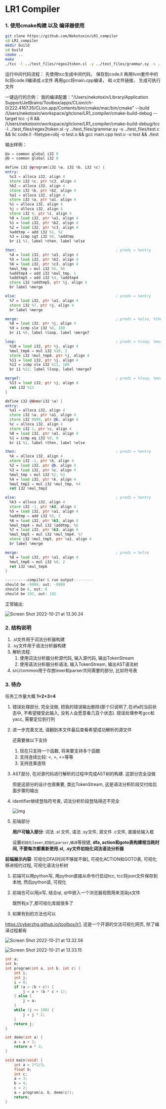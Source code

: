 # LR1 Compiler

### 1. 使用cmake构建 以及 编译器使用

```sh
git clone https://github.com/Nekotoxin/LR1_compiler
cd LR1_compiler
mkdir build
cd build
cmake ..
make
./tcc -l ../test_files/regex2token.sl -y ../test_files/grammar.sy -s ../test_files/test.c
```
运行中间代码流程：
先使用tcc生成中间代码， 保存到code.ll
再用llvm套件中的llc将code.ll编译成.o文件
再用gcc将main.cpp编译， 和.o文件链接， 生成可执行文件

一键运行的示例：
我的编译配置："/Users/nekotoxin/Library/Application Support/JetBrains/Toolbox/apps/CLion/ch-0/222.4167.35/CLion.app/Contents/bin/cmake/mac/bin/cmake" --build /Users/nekotoxin/workspace/gitclone/LR1_compiler/cmake-build-debug --target tcc -j 6 &&  /Users/nekotoxin/workspace/gitclone/LR1_compiler/cmake-build-debug/tcc -l ../test_files/regex2token.sl -y ../test_files/grammar.sy -s ../test_files/test.c && llc code.ll -filetype=obj -o test.o && gcc main.cpp test.o -o test && ./test

输出样例：
```asm
@a = common global i32 0
@b = common global i32 0

define i32 @program(i32 %a, i32 %b, i32 %c) {
entry:
  %c3 = alloca i32, align 4
  store i32 %c, ptr %c3, align 4
  %b2 = alloca i32, align 4
  store i32 %b, ptr %b2, align 4
  %a1 = alloca i32, align 4
  store i32 %a, ptr %a1, align 4
  %i = alloca i32, align 4
  %j = alloca i32, align 4
  store i32 0, ptr %i, align 4
  %0 = load i32, ptr %a1, align 4
  %1 = load i32, ptr %b2, align 4
  %2 = load i32, ptr %c3, align 4
  %addtmp = add i32 %1, %2
  %3 = icmp sgt i32 %0, %addtmp
  br i1 %3, label %then, label %else

then:                                             ; preds = %entry
  %4 = load i32, ptr %a1, align 4
  %5 = load i32, ptr %b2, align 4
  %6 = load i32, ptr %c3, align 4
  %mul_tmp = mul i32 %5, %6
  %addtmp4 = add i32 %mul_tmp, 1
  %addtmp5 = add i32 %4, %addtmp4
  store i32 %addtmp5, ptr %j, align 4
  br label %merge

else:                                             ; preds = %entry
  %7 = load i32, ptr %a1, align 4
  store i32 %7, ptr %j, align 4
  br label %merge

merge:                                            ; preds = %else, %then
  %8 = load i32, ptr %j, align 4
  %9 = icmp sle i32 %8, 100
  br i1 %9, label %loop, label %merge7

loop:                                             ; preds = %loop, %merge
  %10 = load i32, ptr %j, align 4
  %mul_tmp6 = mul i32 %10, 2
  store i32 %mul_tmp6, ptr %j, align 4
  %11 = load i32, ptr %j, align 4
  %12 = icmp sle i32 %11, 100
  br i1 %12, label %loop, label %merge7

merge7:                                           ; preds = %loop, %merge
  %13 = load i32, ptr %j, align 4
  ret i32 %13
}

define i32 @demo(i32 %a) {
entry:
  %a1 = alloca i32, align 4
  store i32 %a, ptr %a1, align 4
  store i32 9999, ptr @b, align 4
  %c = alloca i32, align 4
  store i32 1, ptr %c, align 4
  %0 = load i32, ptr %a1, align 4
  %1 = icmp eq i32 %0, 0
  br i1 %1, label %then, label %else

then:                                             ; preds = %entry
  %k = alloca i32, align 4
  store i32 -1, ptr %k, align 4
  %2 = load i32, ptr @b, align 4
  %3 = load i32, ptr %c, align 4
  %mul_tmp = mul i32 %2, %3
  %4 = load i32, ptr %k, align 4
  %mul_tmp2 = mul i32 %mul_tmp, %4
  ret i32 %mul_tmp2

else:                                             ; preds = %entry
  %k3 = alloca i32, align 4
  store i32 -1, ptr %k3, align 4
  %5 = load i32, ptr %a1, align 4
  %addtmp = add i32 %5, 2
  %6 = load i32, ptr %k3, align 4
  %mul_tmp4 = mul i32 %addtmp, %6
  %7 = load i32, ptr %k3, align 4
  %mul_tmp5 = mul i32 %mul_tmp4, %7
  store i32 %mul_tmp5, ptr %a1, align 4
  br label %merge

merge:                                            ; preds = %else
  %8 = load i32, ptr %a1, align 4
  %mul_tmp6 = mul i32 %8, 2
  ret i32 %mul_tmp6
}

----------compiler & run output---------
should be -9999, out: -9999
should be 6, out: 6
should be 192, out: 192
```


正常输出:

![Screen Shot 2022-10-21 at 13.30.24](https://user-images.githubusercontent.com/75596353/197121504-f0977be8-aed6-49a6-b273-be5d1e7db001.png)

### 2. 结构说明

1. .sl文件用于词法分析器构建
2. .sy文件用于语法分析器构建
3. 解析流程:
    1. 使用词法分析器分析源代码, 输入源代码, 输出TokenStream
    2. 使用语法分析器分析语法, 输入TokenStream, 输出AST语法树
4. src/common用于存放lexer和parser共同需要的部分, 比如符号表

### 3. 待办

任务工作量大概 **1+2+3=4**

1. 错误处理部分, 完全没做, 把我的错误输出删除(那个只说明了,在dfa的当前状态中, 不希望接受此输入, 没有人会愿意看几百个状态). 错误处理参考gcc和yacc, 需要定位到行列

2. 进一步完善文法, 请翻到本文件最后查看希望成功解析的源文件

   还需要做以下支持

    1. 现在只支持一个函数, 将来要支持多个函数
    2. 支持连续比较: <, >, <=等等
    3. 支持连乘连除

3. AST部分, 在对源代码进行解析的过程中完成AST树的构建. 这部分完全没做

   但是这部分的设计也很重要, 类比TokenStream, 这是语法分析阶段交付给后面步骤的输出

4. identifier继续登陆符号表, 词法分析阶段登陆得还不完全

   ![img](https://img-blog.csdnimg.cn/img_convert/765e08990e400c91e821996783f57ad9.png)

5. 前端部分

   **用户可输入部分**: 词法 .sl 文件, 语法 .sy文件, 源文件 .c文件, 直接给输入框

   设置`初始化lexer`,`初始化parser`,`编译`等按键, **dfa, action和goto表构建相当耗时间, 不要每次都重新使用.sl, .sy文件初始化词法语法分析器**

**前端展示内容**: 可视化DFA[时间不够就不做], 可视化ACTION和GOTO表, 可视化移进规约过程, 可视化语法分析树

1. 前端可以用python写, 用python直接从命令行启动tcc, tcc将json文件保存到本地, 然后python读, 可视化

2. 前端也可以用js写, 结合qt, qt中嵌入一个浏览器视图用来渲染js文件

   既然有js了,那可视化库就很多了

3. 如果有别的方法也可以

https://cyberzhg.github.io/toolbox/lr1, 这是一个开源的文法可视化网页, 除了编译过程都有

![Screen Shot 2022-10-21 at 13.32.56](https://user-images.githubusercontent.com/75596353/197121530-3c5a3dfd-ee26-4670-abda-07e6c9a164eb.png)

![Screen Shot 2022-10-21 at 13.33.15](https://user-images.githubusercontent.com/75596353/197121548-4d0f2f86-052c-48e5-8cd2-d527f532662b.png)


```c
int a;
int b;
int program(int a, int b, int c) {
    int i;
    int j;
    i = 0;
    if (a > (b + c)) {
        j = a + (b * c + 1);
    } else {
        j = a;
    }
    while (j <= 100) {
        j = j * 2;
    }
    return j;
}

int demo(int a) {
    a = a + 2;
    return a * 2;
}

void main(void) {
    int a = 1*2/3;
    float b;
    int c;
    a = 3;
    b = 4;
    c = 2;
    a = program(a, b, demo(c));
    return;
}
```

